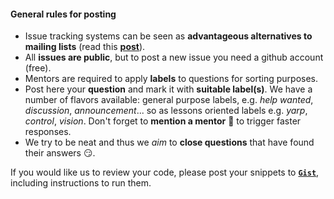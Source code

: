
#### General rules for posting

- Issue tracking systems can be seen as **advantageous alternatives to mailing lists** (read this [**post**](https://github.com/robotology/QA/issues/118)).
- All **issues are public**, but to post a new issue you need a github account (free).
- Mentors are required to apply **labels** to questions for sorting purposes.
- Post here your **question** and mark it with **suitable label(s)**. We have a number of flavors available: general purpose labels, e.g. _help wanted_, _discussion_, _announcement_... so as lessons oriented labels e.g. _yarp_, _control_, _vision_. Don't forget to **mention a mentor** :wave: to trigger faster responses.
- We try to be neat and thus we _aim_ to **close questions** that have found their answers :smirk:.

If you would like us to review your code, please post your snippets to [**`Gist`**](https://gist.github.com), including instructions to run them.
